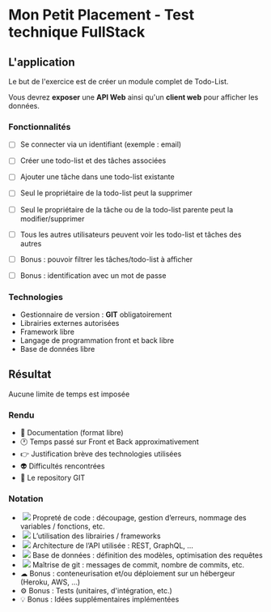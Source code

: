 Mon Petit Placement - Test technique FullStack
==============================================

L'application
-------------

Le but de l'exercice est de créer un module complet de Todo-List.

Vous devrez **exposer** une **API Web** ainsi qu'un **client web** pour afficher les données.

### Fonctionnalités

- [ ] Se connecter via un identifiant (exemple : email)
- [ ] Créer une todo-list et des tâches associées
- [ ] Ajouter une tâche dans une todo-list existante
- [ ] Seul le propriétaire de la todo-list peut la supprimer
- [ ] Seul le propriétaire de la tâche ou de la todo-list parente peut la modifier/supprimer
- [ ] Tous les autres utilisateurs peuvent voir les todo-list et tâches des autres
- [ ] Bonus : pouvoir filtrer les tâches/todo-list à afficher
- [ ] Bonus : identification avec un mot de passe

  

### Technologies

*   Gestionnaire de version : **GIT** obligatoirement
*   Librairies externes autorisées
*   Framework libre
*   Langage de programmation front et back libre
*   Base de données libre

  

Résultat
--------

Aucune limite de temps est imposée

### Rendu

*   📁 Documentation (format libre)
*   🕐 Temps passé sur Front et Back approximativement
*   👉 Justification brève des technologies utilisées
*   👽 Difficultés rencontrées
*   💼 Le repository GIT

  

### Notation

*    ![](https://a.slack-edge.com/production-standard-emoji-assets/13.0/google-medium/2728.png) Propreté de code : découpage, gestion d’erreurs, nommage des variables / fonctions, etc.
*    ![](https://a.slack-edge.com/production-standard-emoji-assets/13.0/google-medium/1f4da.png) L’utilisation des librairies / frameworks
*    ![](https://a.slack-edge.com/production-standard-emoji-assets/13.0/google-medium/1f3d7-fe0f.png) Architecture de l’API utilisée : REST, GraphQL, ...
*    ![](https://a.slack-edge.com/production-standard-emoji-assets/13.0/google-medium/1f4d1.png) Base de données : définition des modèles, optimisation des requêtes
*    ![](https://a.slack-edge.com/production-standard-emoji-assets/13.0/google-medium/1f500.png) Maîtrise de git : messages de commit, nombre de commits, etc.
*   ☁ Bonus : conteneurisation et/ou déploiement sur un hébergeur (Heroku, AWS, ...)
*   ⚙ Bonus : Tests (unitaires, d'intégration, etc.)
*   💡 Bonus : Idées supplémentaires implémentées
